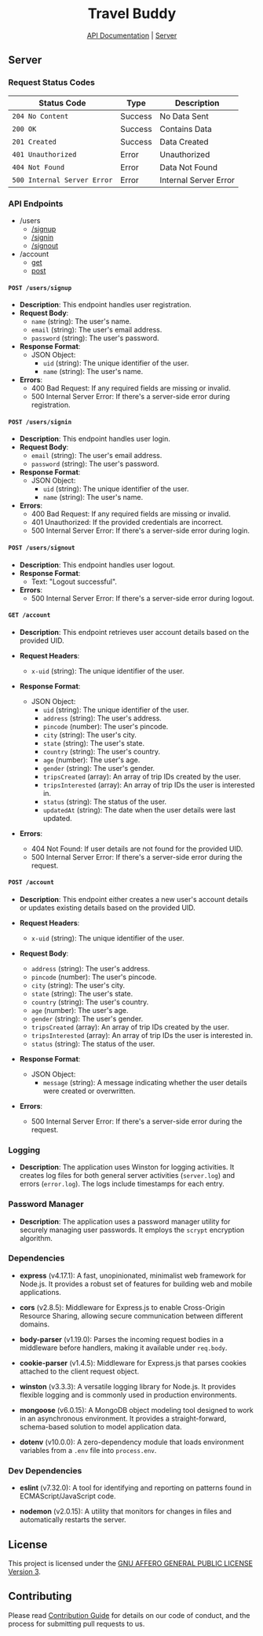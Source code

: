 <div align="center">

# Travel Buddy
[API Documentation](https://documenter.getpostman.com/view/16660574/2s9YR57axm) | [Server](#server)
</div>

<!-- <iframe width="560" height="315" src='https://dbdiagram.io/embed/650882a802bd1c4a5ecc62da'> </iframe> -->

## Server

### Request Status Codes

| Status Code              | Type          | Description             |
|--------------------------|---------------|-------------------------|
| `204 No Content`         | Success       | No Data Sent            |
| `200 OK`                 | Success       | Contains Data           |
| `201 Created`            | Success       | Data Created            |
| `401 Unauthorized`      | Error         | Unauthorized            |
| `404 Not Found`          | Error         | Data Not Found          |
| `500 Internal Server Error` | Error      | Internal Server Error   |

### API Endpoints

- /users
  - [/signup](#post-userssignup)
  - [/signin](#post-userssignin)
  - [/signout](#post-userssignout)
- /account
  - [get](#get-account)
  - [post](#post-account)

#### `POST /users/signup`

- **Description**: This endpoint handles user registration.
- **Request Body**:
  - `name` (string): The user's name.
  - `email` (string): The user's email address.
  - `password` (string): The user's password.
- **Response Format**:
  - JSON Object:
    - `uid` (string): The unique identifier of the user.
    - `name` (string): The user's name.
- **Errors**:
  - 400 Bad Request: If any required fields are missing or invalid.
  - 500 Internal Server Error: If there's a server-side error during registration.

#### `POST /users/signin`

- **Description**: This endpoint handles user login.
- **Request Body**:
  - `email` (string): The user's email address.
  - `password` (string): The user's password.
- **Response Format**:
  - JSON Object:
    - `uid` (string): The unique identifier of the user.
    - `name` (string): The user's name.
- **Errors**:
  - 400 Bad Request: If any required fields are missing or invalid.
  - 401 Unauthorized: If the provided credentials are incorrect.
  - 500 Internal Server Error: If there's a server-side error during login.

#### `POST /users/signout`

- **Description**: This endpoint handles user logout.
- **Response Format**:
  - Text: "Logout successful".
- **Errors**:
  - 500 Internal Server Error: If there's a server-side error during logout.

#### `GET /account`

- **Description**: This endpoint retrieves user account details based on the provided UID.

- **Request Headers**:
  - `x-uid` (string): The unique identifier of the user.

- **Response Format**:
  - JSON Object:
    - `uid` (string): The unique identifier of the user.
    - `address` (string): The user's address.
    - `pincode` (number): The user's pincode.
    - `city` (string): The user's city.
    - `state` (string): The user's state.
    - `country` (string): The user's country.
    - `age` (number): The user's age.
    - `gender` (string): The user's gender.
    - `tripsCreated` (array): An array of trip IDs created by the user.
    - `tripsInterested` (array): An array of trip IDs the user is interested in.
    - `status` (string): The status of the user.
    - `updatedAt` (string): The date when the user details were last updated.

- **Errors**:
  - 404 Not Found: If user details are not found for the provided UID.
  - 500 Internal Server Error: If there's a server-side error during the request.


#### `POST /account`

- **Description**: This endpoint either creates a new user's account details or updates existing details based on the provided UID.

- **Request Headers**:
  - `x-uid` (string): The unique identifier of the user.

- **Request Body**:
  - `address` (string): The user's address.
  - `pincode` (number): The user's pincode.
  - `city` (string): The user's city.
  - `state` (string): The user's state.
  - `country` (string): The user's country.
  - `age` (number): The user's age.
  - `gender` (string): The user's gender.
  - `tripsCreated` (array): An array of trip IDs created by the user.
  - `tripsInterested` (array): An array of trip IDs the user is interested in.
  - `status` (string): The status of the user.

- **Response Format**:
  - JSON Object:
    - `message` (string): A message indicating whether the user details were created or overwritten.

- **Errors**:
  - 500 Internal Server Error: If there's a server-side error during the request.

<!-- ### Using Postman

We provide Postman collections to help you interact with our API. To get started:

1. [Download Postman](https://www.getpostman.com/downloads/) if you haven't already.
2. Import the relevant collection JSON file from the `documentation/postman` folder.
3. Configure the necessary environment variables (if applicable).
4. Start making requests!

- [Collection 1](documentation/postman/Collection1.json)
- [Collection 2](documentation/postman/Collection2.json)

Please refer to the individual collection documentation for detailed usage instructions. -->

### Logging

- **Description**: The application uses Winston for logging activities. It creates log files for both general server activities (`server.log`) and errors (`error.log`). The logs include timestamps for each entry.

### Password Manager

- **Description**: The application uses a password manager utility for securely managing user passwords. It employs the `scrypt` encryption algorithm.

### Dependencies

- **express** (v4.17.1): A fast, unopinionated, minimalist web framework for Node.js. It provides a robust set of features for building web and mobile applications.

- **cors** (v2.8.5): Middleware for Express.js to enable Cross-Origin Resource Sharing, allowing secure communication between different domains.

- **body-parser** (v1.19.0): Parses the incoming request bodies in a middleware before handlers, making it available under `req.body`.

- **cookie-parser** (v1.4.5): Middleware for Express.js that parses cookies attached to the client request object.

- **winston** (v3.3.3): A versatile logging library for Node.js. It provides flexible logging and is commonly used in production environments.

- **mongoose** (v6.0.15): A MongoDB object modeling tool designed to work in an asynchronous environment. It provides a straight-forward, schema-based solution to model application data.

- **dotenv** (v10.0.0): A zero-dependency module that loads environment variables from a `.env` file into `process.env`.

### Dev Dependencies

- **eslint** (v7.32.0): A tool for identifying and reporting on patterns found in ECMAScript/JavaScript code.

- **nodemon** (v2.0.15): A utility that monitors for changes in files and automatically restarts the server.

## License

This project is licensed under the [GNU AFFERO GENERAL PUBLIC LICENSE Version 3](LICENSE).

## Contributing

Please read [Contribution Guide](CONTRIBUTING.md) for details on our code of conduct, and the process for submitting pull requests to us.
